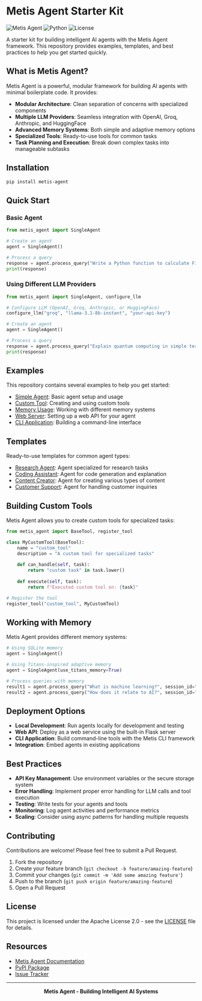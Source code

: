 # Metis Agent Starter Kit

![Metis Agent](https://img.shields.io/badge/Metis-Agent-blue)
![Python](https://img.shields.io/badge/Python-3.8%2B-blue)
![License](https://img.shields.io/badge/License-Apache%202.0-blue)

A starter kit for building intelligent AI agents with the Metis Agent framework. This repository provides examples, templates, and best practices to help you get started quickly.

## What is Metis Agent?

Metis Agent is a powerful, modular framework for building AI agents with minimal boilerplate code. It provides:

- **Modular Architecture**: Clean separation of concerns with specialized components
- **Multiple LLM Providers**: Seamless integration with OpenAI, Groq, Anthropic, and HuggingFace
- **Advanced Memory Systems**: Both simple and adaptive memory options
- **Specialized Tools**: Ready-to-use tools for common tasks
- **Task Planning and Execution**: Break down complex tasks into manageable subtasks

## Installation

```bash
pip install metis-agent
```

## Quick Start

### Basic Agent

```python
from metis_agent import SingleAgent

# Create an agent
agent = SingleAgent()

# Process a query
response = agent.process_query("Write a Python function to calculate Fibonacci numbers")
print(response)
```

### Using Different LLM Providers

```python
from metis_agent import SingleAgent, configure_llm

# Configure LLM (OpenAI, Groq, Anthropic, or HuggingFace)
configure_llm("groq", "llama-3.1-8b-instant", "your-api-key")

# Create an agent
agent = SingleAgent()

# Process a query
response = agent.process_query("Explain quantum computing in simple terms")
print(response)
```

## Examples

This repository contains several examples to help you get started:

- [Simple Agent](examples/simple_agent.py): Basic agent setup and usage
- [Custom Tool](examples/custom_tool.py): Creating and using custom tools
- [Memory Usage](examples/memory_usage.py): Working with different memory systems
- [Web Server](examples/web_server.py): Setting up a web API for your agent
- [CLI Application](examples/cli_app.py): Building a command-line interface

## Templates

Ready-to-use templates for common agent types:

- [Research Agent](templates/research_agent/): Agent specialized for research tasks
- [Coding Assistant](templates/coding_assistant/): Agent for code generation and explanation
- [Content Creator](templates/content_creator/): Agent for creating various types of content
- [Customer Support](templates/customer_support/): Agent for handling customer inquiries

## Building Custom Tools

Metis Agent allows you to create custom tools for specialized tasks:

```python
from metis_agent import BaseTool, register_tool

class MyCustomTool(BaseTool):
    name = "custom_tool"
    description = "A custom tool for specialized tasks"
    
    def can_handle(self, task):
        return "custom task" in task.lower()
        
    def execute(self, task):
        return f"Executed custom tool on: {task}"

# Register the tool
register_tool("custom_tool", MyCustomTool)
```

## Working with Memory

Metis Agent provides different memory systems:

```python
# Using SQLite memory
agent = SingleAgent()

# Using Titans-inspired adaptive memory
agent = SingleAgent(use_titans_memory=True)

# Process queries with memory
result1 = agent.process_query("What is machine learning?", session_id="user123")
result2 = agent.process_query("How does it relate to AI?", session_id="user123")
```

## Deployment Options

- **Local Development**: Run agents locally for development and testing
- **Web API**: Deploy as a web service using the built-in Flask server
- **CLI Application**: Build command-line tools with the Metis CLI framework
- **Integration**: Embed agents in existing applications

## Best Practices

- **API Key Management**: Use environment variables or the secure storage system
- **Error Handling**: Implement proper error handling for LLM calls and tool execution
- **Testing**: Write tests for your agents and tools
- **Monitoring**: Log agent activities and performance metrics
- **Scaling**: Consider using async patterns for handling multiple requests

## Contributing

Contributions are welcome! Please feel free to submit a Pull Request.

1. Fork the repository
2. Create your feature branch (`git checkout -b feature/amazing-feature`)
3. Commit your changes (`git commit -m 'Add some amazing feature'`)
4. Push to the branch (`git push origin feature/amazing-feature`)
5. Open a Pull Request

## License

This project is licensed under the Apache License 2.0 - see the [LICENSE](LICENSE) file for details.

## Resources

- [Metis Agent Documentation](https://pypi.org/project/metis-agent/)
- [PyPI Package](https://pypi.org/project/metis-agent/)
- [Issue Tracker](https://github.com/metisos/metisos_agentV1/issues)

---

<p align="center">
  <strong>Metis Agent - Building Intelligent AI Systems</strong>
</p>